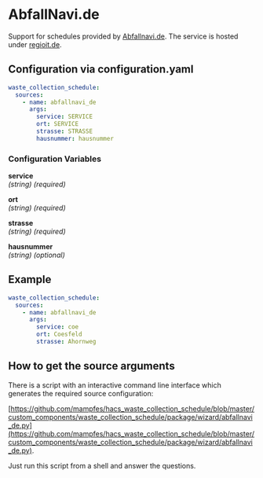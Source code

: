 # AbfallNavi.de

Support for schedules provided by [Abfallnavi.de](https://www.abfallnavi.de). The service is hosted under [regioit.de](https://regioit.de).

## Configuration via configuration.yaml

```yaml
waste_collection_schedule:
  sources:
    - name: abfallnavi_de
      args:
        service: SERVICE
        ort: SERVICE
        strasse: STRASSE
        hausnummer: hausnummer
```

### Configuration Variables

**service**<br>
*(string) (required)*

**ort**<br>
*(string) (required)*

**strasse**<br>
*(string) (required)*

**hausnummer**<br>
*(string) (optional)*

## Example

```yaml
waste_collection_schedule:
  sources:
    - name: abfallnavi_de
      args:
        service: coe
        ort: Coesfeld
        strasse: Ahornweg
```

## How to get the source arguments

There is a script with an interactive command line interface which generates the required source configuration:

[https://github.com/mampfes/hacs_waste_collection_schedule/blob/master/custom_components/waste_collection_schedule/package/wizard/abfallnavi_de.py](https://github.com/mampfes/hacs_waste_collection_schedule/blob/master/custom_components/waste_collection_schedule/package/wizard/abfallnavi_de.py).

Just run this script from a shell and answer the questions.
